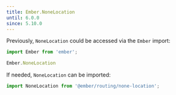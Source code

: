 ```yaml
---
title: Ember.NoneLocation
until: 6.0.0
since: 5.10.0
---
```



Previously, `NoneLocation` could be accessed via the `Ember` import:
```js
import Ember from 'ember';

Ember.NoneLocation
```

If needed, `NoneLocation` can be imported:
```js
import NoneLocation from '@ember/routing/none-location';
```
